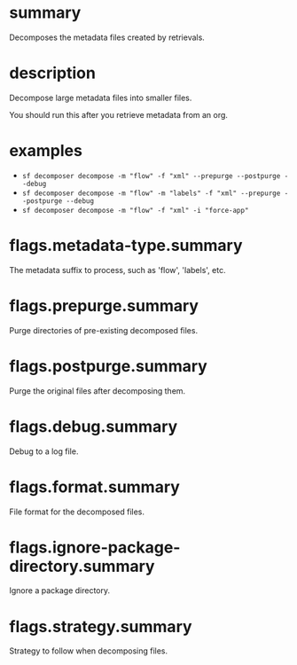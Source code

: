 # summary

Decomposes the metadata files created by retrievals.

# description

Decompose large metadata files into smaller files.

You should run this after you retrieve metadata from an org.

# examples

- `sf decomposer decompose -m "flow" -f "xml" --prepurge --postpurge --debug`
- `sf decomposer decompose -m "flow" -m "labels" -f "xml" --prepurge --postpurge --debug`
- `sf decomposer decompose -m "flow" -f "xml" -i "force-app"`

# flags.metadata-type.summary

The metadata suffix to process, such as 'flow', 'labels', etc.

# flags.prepurge.summary

Purge directories of pre-existing decomposed files.

# flags.postpurge.summary

Purge the original files after decomposing them.

# flags.debug.summary

Debug to a log file.

# flags.format.summary

File format for the decomposed files.

# flags.ignore-package-directory.summary

Ignore a package directory.

# flags.strategy.summary

Strategy to follow when decomposing files.

